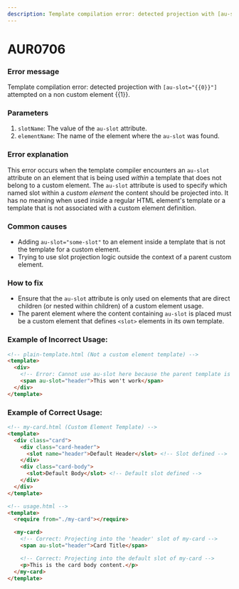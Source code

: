 ```yaml
---
description: Template compilation error: detected projection with [au-slot="yyyy"] attempted on a non custom element zzzz.
---
```


# AUR0706

### **Error message**

Template compilation error: detected projection with `[au-slot="{{0}}"]` attempted on a non custom element {{1}}.

### **Parameters**

1.  `slotName`: The value of the `au-slot` attribute.
2.  `elementName`: The name of the element where the `au-slot` was found.

### Error explanation

This error occurs when the template compiler encounters an `au-slot` attribute on an element that is being used *within* a template that does not belong to a custom element. The `au-slot` attribute is used to specify which named slot within a *custom element* the content should be projected into. It has no meaning when used inside a regular HTML element's template or a template that is not associated with a custom element definition.

### Common causes

- Adding `au-slot="some-slot"` to an element inside a template that is not the template for a custom element.
- Trying to use slot projection logic outside the context of a parent custom element.

### How to fix

- Ensure that the `au-slot` attribute is only used on elements that are direct children (or nested within children) of a custom element usage.
- The parent element where the content containing `au-slot` is placed must be a custom element that defines `<slot>` elements in its own template.

### Example of Incorrect Usage:

```html
<!-- plain-template.html (Not a custom element template) -->
<template>
  <div>
    <!-- Error: Cannot use au-slot here because the parent template is not a custom element -->
    <span au-slot="header">This won't work</span>
  </div>
</template>
```

### Example of Correct Usage:

```html
<!-- my-card.html (Custom Element Template) -->
<template>
  <div class="card">
    <div class="card-header">
      <slot name="header">Default Header</slot> <!-- Slot defined -->
    </div>
    <div class="card-body">
      <slot>Default Body</slot> <!-- Default slot defined -->
    </div>
  </div>
</template>

<!-- usage.html -->
<template>
  <require from="./my-card"></require>

  <my-card>
    <!-- Correct: Projecting into the 'header' slot of my-card -->
    <span au-slot="header">Card Title</span>

    <!-- Correct: Projecting into the default slot of my-card -->
    <p>This is the card body content.</p>
  </my-card>
</template>
```
